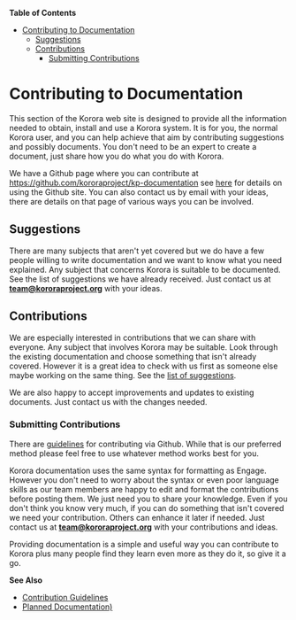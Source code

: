 

**Table of Contents**  

- [Contributing to Documentation](#contributing-to-documentation)
    - [Suggestions](#suggestions)
    - [Contributions](#contributions)
        - [Submitting Contributions](#submitting-contributions)



<a name="contributing-to-documentation"></a>
# Contributing to Documentation

This section of the Korora web site is designed to provide all the information needed to obtain, install and use a Korora system. It is for you, the normal Korora user, and you can help achieve that aim by contributing suggestions and possibly documents. You don't need to be an expert to create a document, just share how you do what you do with Korora.

We have a Github page where you can contribute at <https://github.com/kororaproject/kp-documentation> see [here](https://kororaproject.org/support/documentation/contribution-guidelines) for details on using the Github site. You can also contact us by email with your ideas, there are details on that page of various ways you can be involved.

<a name="suggestions"></a>
## Suggestions

There are many subjects that aren't yet covered but we do have a few people willing to write documentation and we want to know what you need explained. Any subject that concerns Korora is suitable to be documented. See the list of suggestions we have already received. Just contact us at **team@kororaproject.org** with your ideas.

<a name="contributions"></a>
## Contributions

We are especially interested in contributions that we can share with everyone. Any subject that involves Korora may be suitable. Look through the existing documentation and choose something that isn't already covered. However it is a great idea to check with us first as someone else maybe working on the same thing. See the [list of suggestions](https://github.com/kororaproject/kp-documentation/wiki/Planned-Documentation).

We are also happy to accept improvements and updates to existing documents. Just contact us with the changes needed.

<a name="submitting-contributions"></a>
### Submitting Contributions

There are [guidelines](https://github.com/kororaproject/kp-documentation/wiki/Contribution-Guidelines) for contributing via Github. While that is our preferred method please feel free to use whatever method works best for you.

Korora documentation uses the same syntax for formatting as Engage. However you don't need to worry about the syntax or even poor language skills as our team members are happy to edit and format the contributions before posting them. We just need you to share your knowledge. Even if you don't think you know very much, if you can do something that isn't covered we need your contribution. Others can enhance it later if needed. Just contact us at **team@kororaproject.org** with your contributions and ideas.

Providing documentation is a simple and useful way you can contribute to Korora plus many people find they learn even more as they do it, so give it a go.


**See Also**  

- [Contribution Guidelines](https://kororaproject.org/support/documentation/contribution-guidelines)
- [Planned Documentation)](https://kororaproject.org/support/documentation/planned-documentation)
